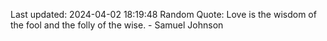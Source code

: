 Last updated: 2024-04-02 18:19:48
Random Quote: Love is the wisdom of the fool and the folly of the wise. - Samuel Johnson